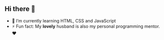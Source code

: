 ## Hi there 👋

- 🌱 I’m currently learning HTML, CSS and JavaScript
- ⚡ Fun fact: My **lovely** husband is also my personal programming mentor. ♥

